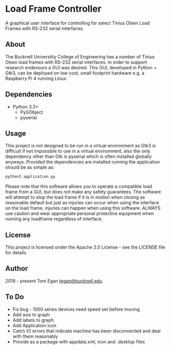 # Load Frame Controller
A graphical user interface for controlling for select Tinius Olsen Load Frames with RS-232 serial interfaces.

## About
The Bucknell Universtity College of Engineering has a number of Tinius Olsen load frames with RS-232 serial interfaces. In order to support research endevours a GUI was desired. This GUI, developed in Python + Gtk3, can be deployed on low cost, small footprint hardware e.g. a Raspberry Pi 4 running Linux.

## Dependencies

- Python 3.3+
	- PyGObject
	- pyserial

## Usage
This project is not designed to be run in a virtual environment as Gtk3 is difficult if not impossible to use in a virtual environment, also the only dependency other than Gtk is pyserial which is often installed globally anyways. Provided the dependencies are installed running the application should be as simple as:

```sh
python3 application.py
```

Please note that this software allows you to operate a compatible load frame from a GUI, but does not make any safety guarantees. The software will attempt to stop the load frame if it is in motion when closing as reasonable default but just as injuries can occur when using the interface on the load frame, injuries can happen when using this software. ALWAYS use caution and wear appropriate personal protective equipment when running any loadframe regardless of interface. 

## License
This project is licensed under the Apache 2.0 License - see the LICENSE file for details

## Author
2019 - present Tom Egan tegan@bucknell.edu

## To Do

- Fix bug - 1000 series devices need speed set before moving
- Add axis to graph
- Add labels to graph
- Add Application icon
- Catch IO errors that indicate machine has been disconnected and deal with them reasonably
- Provide as a package with appdata.xml, icon and .desktop files